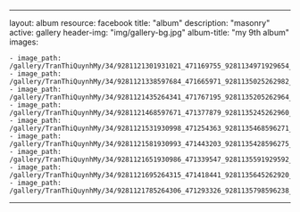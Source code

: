 
---
layout: album
resource: facebook
title: "album"
description: "masonry"
active: gallery
header-img: "img/gallery-bg.jpg"
album-title: "my 9th album"
images:
    
    - image_path: /gallery/TranThiQuynhMy/34/9281121301931021_471169755_9281134971929654_9223202462169429509_n.jpg
    - image_path: /gallery/TranThiQuynhMy/34/9281121338597684_471665971_9281135025262982_8285881928380430360_n.jpg
    - image_path: /gallery/TranThiQuynhMy/34/9281121435264341_471767195_9281135205262964_2549262636024829826_n.jpg
    - image_path: /gallery/TranThiQuynhMy/34/9281121468597671_471377879_9281135245262960_3532109822552421668_n.jpg
    - image_path: /gallery/TranThiQuynhMy/34/9281121531930998_471254363_9281135468596271_5620624355168145233_n.jpg
    - image_path: /gallery/TranThiQuynhMy/34/9281121581930993_471443203_9281135428596275_7821727322635779329_n.jpg
    - image_path: /gallery/TranThiQuynhMy/34/9281121651930986_471339547_9281135591929592_3453329300459652130_n.jpg
    - image_path: /gallery/TranThiQuynhMy/34/9281121695264315_471418441_9281135645262920_3891991411457328212_n.jpg
    - image_path: /gallery/TranThiQuynhMy/34/9281121785264306_471293326_9281135798596238_4607389989034912707_n.jpg
---